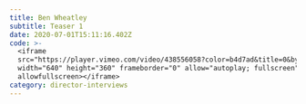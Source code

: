 ```yaml
---
title: Ben Wheatley
subtitle: Teaser 1
date: 2020-07-01T15:11:16.402Z
code: >-
  <iframe
  src="https://player.vimeo.com/video/438556058?color=b4d7ad&title=0&byline=0&portrait=0"
  width="640" height="360" frameborder="0" allow="autoplay; fullscreen"
  allowfullscreen></iframe>
category: director-interviews
---
```

